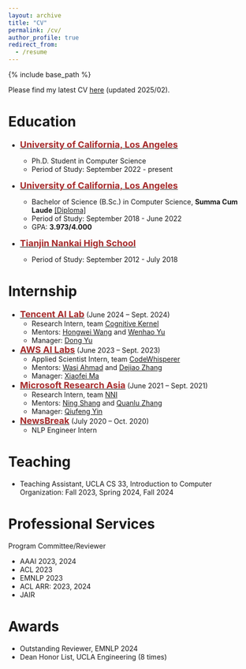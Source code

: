 ```yaml
---
layout: archive
title: "CV"
permalink: /cv/
author_profile: true
redirect_from:
  - /resume
---
```


{% include base_path %}

Please find my latest CV [here](/files/CV_diwu.pdf) (updated 2025/02).

# Education
* <span style="color:black; font-size:15px"><b><a href="https://cs.ucla.edu" target="_blank"><font color="brown" size="4">University of California, Los Angeles</font></a></b></span><br/>
    - Ph.D. Student in Computer Science<br/>
    - Period of Study: September 2022 - present <br/>

* <span style="color:black; font-size:15px"><b><a href="https://cs.ucla.edu" target="_blank"><font color="brown" size="4">University of California, Los Angeles</font></a></b></span><br/>
    - Bachelor of Science (B.Sc.) in Computer Science, <b>Summa Cum Laude</b> <a href="../files/bs_diploma.pdf">[Diploma]</a> <br/>
    - Period of Study: September 2018 - June 2022 <br/>
    - GPA: <b>3.973/4.000</b> <br/>

* <span style="color:black; font-size:15px"><b><a href="http://www.nkzx.cn/" target="_blank"><font color="brown" size="4">Tianjin Nankai High School</font></a></b></span><br/>
    - Period of Study: September 2012 - July 2018 <br/>

# Internship
* <span style="color:black; font-size:15px"><b><a href="https://ai.tencent.com/ailab/en/about/" target="_blank"><font color="brown" size="4">Tencent AI Lab</font></a></b></span> (June 2024 – Sept. 2024)
    - Research Intern, team <a href="https://arxiv.org/abs/2409.10277" target="_blank">Cognitive Kernel</a>
    - Mentors: [Hongwei Wang](https://hongweiw.net/) and [Wenhao Yu](https://wyu97.github.io/)
    - Manager: [Dong Yu]([https://hongweiw.net/](https://sites.google.com/view/dongyu888/))
* <span style="color:black; font-size:15px"><b><a href="https://www.amazon.science/" target="_blank"><font color="brown" size="4">AWS AI Labs</font></a></b></span> (June 2023 – Sept. 2023)
    - Applied Scientist Intern, team <a href="https://aws.amazon.com/codewhisperer/" target="_blank">CodeWhisperer</a>
    - Mentors: [Wasi Ahmad](https://wasiahmad.github.io/) and [Dejiao Zhang](https://dejiao2018.github.io/)
    - Manager: [Xiaofei Ma](https://www.linkedin.com/in/xiaofei-ma-b3627928/)
* <span style="color:black; font-size:15px"><b><a href="https://www.microsoft.com/en-us/research/lab/microsoft-research-asia/" target="_blank"><font color="brown" size="4">Microsoft Research Asia</font></a></b></span> (June 2021 – Sept. 2021)
    - Research Intern, team <a href="https://github.com/microsoft/nni/" target="_blank">NNI</a>
    - Mentors: [Ning Shang](https://openreview.net/profile?id=~Ning_Shang1) and [Quanlu Zhang](https://openreview.net/profile?id=~Quanlu_Zhang1)
    - Manager: [Qiufeng Yin](https://www.microsoft.com/en-us/research/people/qfyin/)
* <span style="color:black; font-size:15px"><b><a href="https://www.newsbreak.com/" target="_blank"><font color="brown" size="4">NewsBreak</font></a></b></span> (July 2020 – Oct. 2020)
    - NLP Engineer Intern

# Teaching
* Teaching Assistant, UCLA CS 33, Introduction to Computer Organization: Fall 2023, Spring 2024, Fall 2024

# Professional Services 
Program Committee/Reviewer
* AAAI 2023, 2024
* ACL 2023
* EMNLP 2023
* ACL ARR: 2023, 2024
* JAIR

# Awards
* Outstanding Reviewer, EMNLP 2024
* Dean Honor List, UCLA Engineering (8 times)
